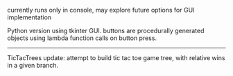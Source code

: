 



currently runs only in console, may explore future options for GUI implementation



Python version using tkinter GUI. buttons are procedurally generated objects using lambda function calls on button press. 

-----------------------------------------------------------------------
TicTacTrees update:
attempt to build tic tac toe game tree, with relative wins in a given branch. 



